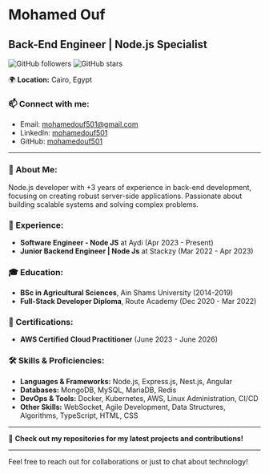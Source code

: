# Mohamed Ouf

## Back-End Engineer | Node.js Specialist

![GitHub followers](https://img.shields.io/github/followers/mohamedouf501?style=social) ![GitHub stars](https://img.shields.io/github/stars/mohamedouf501?style=social)

🌍 **Location:** Cairo, Egypt

### 📫 Connect with me:
- Email: [mohamedouf501@gmail.com](mailto:mohamedouf501@gmail.com)
- LinkedIn: [mohamedouf501](https://www.linkedin.com/in/mohamedouf501)
- GitHub: [mohamedouf501](https://github.com/mohamedouf501)

---

### 💬 About Me:
Node.js developer with +3 years of experience in back-end development, focusing on creating robust server-side applications. Passionate about building scalable systems and solving complex problems.

### 🏢 Experience:
- **Software Engineer - Node JS** at Aydi (Apr 2023 - Present)
- **Junior Backend Engineer | Node Js** at Stackzy (Mar 2022 - Apr 2023)

### 🎓 Education:
- **BSc in Agricultural Sciences**, Ain Shams University (2014-2019)
- **Full-Stack Developer Diploma**, Route Academy (Dec 2020 - Mar 2022)

### 📜 Certifications:
- **AWS Certified Cloud Practitioner** (June 2023 - June 2026)

### 🛠 Skills & Proficiencies:
- **Languages & Frameworks:** Node.js, Express.js, Nest.js, Angular
- **Databases:** MongoDB, MySQL, MariaDB, Redis
- **DevOps & Tools:** Docker, Kubernetes, AWS, Linux Administration, CI/CD
- **Other Skills:** WebSocket, Agile Development, Data Structures, Algorithms, TypeScript, HTML, CSS

---

🚀 **Check out my repositories for my latest projects and contributions!**

---

Feel free to reach out for collaborations or just to chat about technology!
